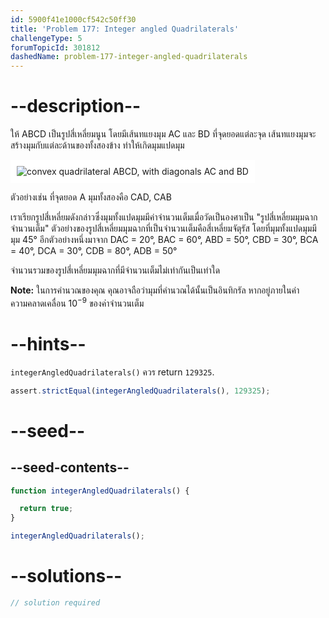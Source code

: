 ```yaml
---
id: 5900f41e1000cf542c50ff30
title: 'Problem 177: Integer angled Quadrilaterals'
challengeType: 5
forumTopicId: 301812
dashedName: problem-177-integer-angled-quadrilaterals
---
```


# --description--

ให้ ABCD เป็นรูปสี่เหลี่ยมนูน โดยมีเส้นทแยงมุม AC และ BD ที่จุดยอดแต่ละจุด เส้นทแยงมุมจะสร้างมุมกับแต่ละด้านของทั้งสองข้าง ทำให้เกิดมุมแปดมุม

<img class="img-responsive center-block" alt="convex quadrilateral ABCD, with diagonals AC and BD" src="https://cdn.freecodecamp.org/curriculum/project-euler/integer-angled-quadrilaterals.gif" style="background-color: white; padding: 10px;">

ตัวอย่างเช่น ที่จุดยอด A มุมทั้งสองคือ CAD, CAB

เราเรียกรูปสี่เหลี่ยมดังกล่าวซึ่งมุมทั้งแปดมุมมีค่าจำนวนเต็มเมื่อวัดเป็นองศาเป็น "รูปสี่เหลี่ยมมุมฉากจำนวนเต็ม" ตัวอย่างของรูปสี่เหลี่ยมมุมฉากที่เป็นจำนวนเต็มคือสี่เหลี่ยมจัตุรัส โดยที่มุมทั้งแปดมุมมีมุม 45° อีกตัวอย่างหนึ่งมาจาก DAC = 20°, BAC = 60°, ABD = 50°, CBD = 30°, BCA = 40°, DCA = 30°, CDB = 80°, ADB = 50°

จำนวนรวมของรูปสี่เหลี่ยมมุมฉากที่มีจำนวนเต็มไม่เท่ากันเป็นเท่าใด

**Note:** 
ในการคำนวณของคุณ คุณอาจถือว่ามุมที่คำนวณได้นั้นเป็นอินทิกรัล หากอยู่ภายในค่าความคลาดเคลื่อน ${10}^{-9}$ ของค่าจำนวนเต็ม

# --hints--

`integerAngledQuadrilaterals()` ควร return `129325`.

```js
assert.strictEqual(integerAngledQuadrilaterals(), 129325);
```

# --seed--

## --seed-contents--

```js
function integerAngledQuadrilaterals() {

  return true;
}

integerAngledQuadrilaterals();
```

# --solutions--

```js
// solution required
```
